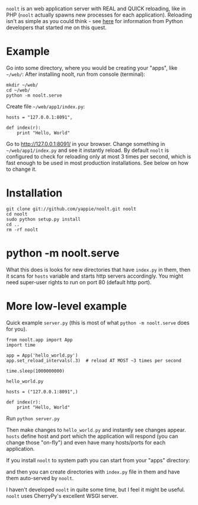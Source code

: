 `noolt` is an web application server with REAL and QUICK reloading, like in PHP 
(`noolt` actually spawns new processes for each application). Reloading isn't
as simple as you could think - see [here](http://bugs.python.org/issue9072#msg108558)
for information from Python developers that started me on this quest.

Example
=======

Go into some directory, where you would be creating your "apps", like `~/web/`:
After installing noolt, run from console (terminal):

    mkdir ~/web/
    cd ~/web/
    python -m noolt.serve

Create file `~/web/app1/index.py`:

    hosts = "127.0.0.1:8091",
    
    def index(r):
        print "Hello, World"

Go to http://127.0.0.1:8091/ in your browser. Change something in `~/web/app1/index.py` 
and see it instantly reload. By default `noolt` is configured to check for reloading
only at most 3 times per second, which is fast enough to be used in most 
production installations. See below on how to change it.

Installation
============

    git clone git://github.com/yappie/noolt.git noolt
    cd noolt
    sudo python setup.py install
    cd ..
    rm -rf noolt
    

python -m noolt.serve
=====================

What this does is looks for new directories that have `index.py` in them, then
it scans for `hosts` variable and starts http servers accordingly. You might 
need super-user rights to run on port 80 (default http port).

More low-level example
======================

Quick example `server.py` (this is most of what `python -m noolt.serve` 
does for you).

    from noolt.app import App
    import time
    
    app = App('hello_world.py')
    app.set_reload_intervals(.3)  # reload AT MOST ~3 times per second 
    
    time.sleep(1000000000)

`hello_world.py`

    hosts = ("127.0.0.1:8091",)
    
    def index(r):
        print "Hello, World"

Run `python server.py`
    
Then make changes to `hello_world.py` and instantly see changes appear.
`hosts` define host and port which the application will respond (you can change
those "on-fly") and even have many hosts/ports for each application.

If you install `noolt` to system path you can start from your "apps" directory:

    
and then you can create directories with `index.py` file in them and have
them auto-served by `noolt`.

I haven't developed `noolt` in quite some time, but I feel it might be useful.
`noolt` uses CherryPy's excellent WSGI server.
